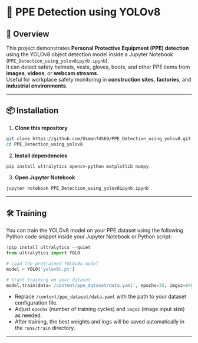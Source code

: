 
# 🦺 PPE Detection using YOLOv8

## 📌 Overview
This project demonstrates **Personal Protective Equipment (PPE) detection** using the YOLOv8 object detection model inside a Jupyter Notebook (`PPE_Detection_using_yolov8ipynb.ipynb`).  
It can detect safety helmets, vests, gloves, boots, and other PPE items from **images**, **videos**, or **webcam streams**.  
Useful for workplace safety monitoring in **construction sites**, **factories**, and **industrial environments**.

---

## 📦 Installation

1. **Clone this repository**

```bash
git clone https://github.com/Usman74569/PPE_Detection_using_yolov8.git
cd PPE_Detection_using_yolov8
````

2. **Install dependencies**

```bash
pip install ultralytics opencv-python matplotlib numpy
```

3. **Open Jupyter Notebook**

```bash
jupyter notebook PPE_Detection_using_yolov8ipynb.ipynb
```

---

## 🛠 Training

You can train the YOLOv8 model on your PPE dataset using the following Python code snippet inside your Jupyter Notebook or Python script:

```python
!pip install ultralytics --quiet
from ultralytics import YOLO

# Load the pretrained YOLOv8n model
model = YOLO('yolov8n.pt')

# Start training on your dataset
model.train(data='/content/ppe_dataset/data.yaml', epochs=35, imgsz=640)
```

* Replace `/content/ppe_dataset/data.yaml` with the path to your dataset configuration file.
* Adjust `epochs` (number of training cycles) and `imgsz` (image input size) as needed.
* After training, the best weights and logs will be saved automatically in the `runs/train` directory.

---

```

